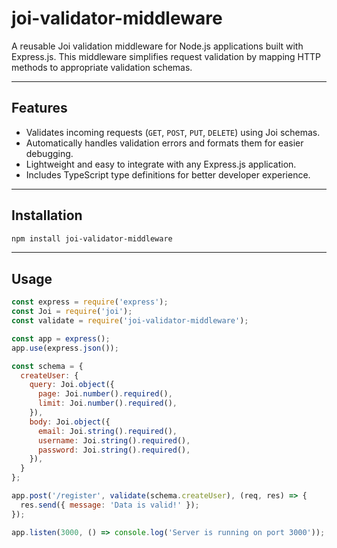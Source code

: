 # joi-validator-middleware

A reusable Joi validation middleware for Node.js applications built with Express.js. This middleware simplifies request validation by mapping HTTP methods to appropriate validation schemas.

---

## Features

- Validates incoming requests (`GET`, `POST`, `PUT`, `DELETE`) using Joi schemas.
- Automatically handles validation errors and formats them for easier debugging.
- Lightweight and easy to integrate with any Express.js application.
- Includes TypeScript type definitions for better developer experience.

---

## Installation

```bash
npm install joi-validator-middleware
```
---

##  Usage

```js
const express = require('express');
const Joi = require('joi');
const validate = require('joi-validator-middleware');

const app = express();
app.use(express.json());

const schema = {
  createUser: {
    query: Joi.object({
      page: Joi.number().required(),
      limit: Joi.number().required(),
    }),
    body: Joi.object({
      email: Joi.string().required(),
      username: Joi.string().required(),
      password: Joi.string().required(),
    }),
  }
};

app.post('/register', validate(schema.createUser), (req, res) => {
  res.send({ message: 'Data is valid!' });
});

app.listen(3000, () => console.log('Server is running on port 3000'));
```
